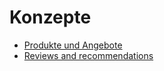 # Konzepte

* [Produkte und Angebote]
* [Reviews and recommendations]

[Produkte und Angebote]: ../concepts/produkte-und-angebote
[Reviews and recommendations]: ../concepts/reviews-and-recommendations